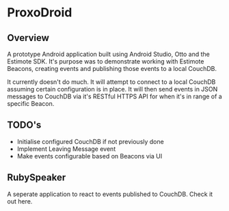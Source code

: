 # ProxoDroid

## Overview

A prototype Android application built using Android Studio, Otto and the Estimote SDK. It's purpose was to demonstrate working with Estimote Beacons, creating events and publishing those events to a local CouchDB.

It currently doesn't do much. It will attempt to connect to a local CouchDB assuming certain configuration is in place. It will then send events in JSON messages to CouchDB via it's RESTful HTTPS API for when it's in range of a specific Beacon.

## TODO's

- Initialise configured CouchDB if not previously done
- Implement Leaving Message event
- Make events configurable based on Beacons via UI

## RubySpeaker

A seperate application to react to events published to CouchDB. Check it out here.
